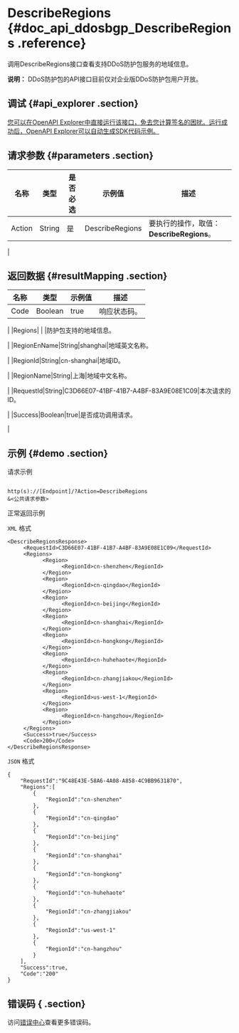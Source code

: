 # DescribeRegions {#doc_api_ddosbgp_DescribeRegions .reference}

调用DescribeRegions接口查看支持DDoS防护包服务的地域信息。

**说明：** DDoS防护包的API接口目前仅对企业版DDoS防护包用户开放。

## 调试 {#api_explorer .section}

[您可以在OpenAPI Explorer中直接运行该接口，免去您计算签名的困扰。运行成功后，OpenAPI Explorer可以自动生成SDK代码示例。](https://api.aliyun.com/#product=ddosbgp&api=DescribeRegions&type=RPC&version=2018-07-20)

## 请求参数 {#parameters .section}

|名称|类型|是否必选|示例值|描述|
|--|--|----|---|--|
|Action|String|是|DescribeRegions|要执行的操作，取值：**DescribeRegions**。

 |

## 返回数据 {#resultMapping .section}

|名称|类型|示例值|描述|
|--|--|---|--|
|Code|Boolean|true|响应状态码。

 |
|Regions| | |防护包支持的地域信息。

 |
|RegionEnName|String|shanghai|地域英文名称。

 |
|RegionId|String|cn-shanghai|地域ID。

 |
|RegionName|String|上海|地域中文名称。

 |
|RequestId|String|C3D66E07-41BF-41B7-A4BF-83A9E08E1C09|本次请求的ID。

 |
|Success|Boolean|true|是否成功调用请求。

 |

## 示例 {#demo .section}

请求示例

``` {#request_demo}

http(s)://[Endpoint]/?Action=DescribeRegions
&<公共请求参数>

```

正常返回示例

`XML` 格式

``` {#xml_return_success_demo}
<DescribeRegionsResponse>
     <RequestId>C3D66E07-41BF-41B7-A4BF-83A9E08E1C09</RequestId>
     <Regions>
           <Region>
                 <RegionId>cn-shenzhen</RegionId>
           </Region>
           <Region>
                 <RegionId>cn-qingdao</RegionId>
           </Region>
           <Region>
                 <RegionId>cn-beijing</RegionId>
           </Region>
           <Region>
                 <RegionId>cn-shanghai</RegionId>
           </Region>
           <Region>
                 <RegionId>cn-hongkong</RegionId>
           </Region>
           <Region>
                 <RegionId>cn-huhehaote</RegionId>
           </Region>
           <Region>
                 <RegionId>cn-zhangjiakou</RegionId>
           </Region>
           <Region>
                 <RegionId>us-west-1</RegionId>
           </Region>
           <Region>
                 <RegionId>cn-hangzhou</RegionId>
           </Region>
     </Regions>
     <Success>true</Success>
     <Code>200</Code>
</DescribeRegionsResponse>
```

`JSON` 格式

``` {#json_return_success_demo}
{
	"RequestId":"9C48E43E-58A6-4A08-A858-4C9BB9631870",
	"Regions":[
		{
			"RegionId":"cn-shenzhen"
		},
		{
			"RegionId":"cn-qingdao"
		},
		{
			"RegionId":"cn-beijing"
		},
		{
			"RegionId":"cn-shanghai"
		},
		{
			"RegionId":"cn-hongkong"
		},
		{
			"RegionId":"cn-huhehaote"
		},
		{
			"RegionId":"cn-zhangjiakou"
		},
		{
			"RegionId":"us-west-1"
		},
		{
			"RegionId":"cn-hangzhou"
		}
	],
	"Success":true,
	"Code":"200"
}
```

## 错误码 { .section}

访问[错误中心](https://error-center.aliyun.com/status/product/ddosbgp)查看更多错误码。

